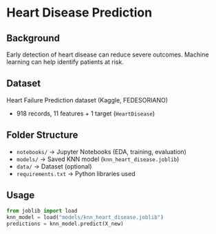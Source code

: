 # Heart Disease Prediction

## Background
Early detection of heart disease can reduce severe outcomes. Machine learning can help identify patients at risk.

## Dataset
Heart Failure Prediction dataset (Kaggle, FEDESORIANO)  
- 918 records, 11 features + 1 target (`HeartDisease`)

## Folder Structure
- `notebooks/` → Jupyter Notebooks (EDA, training, evaluation)
- `models/` → Saved KNN model (`knn_heart_disease.joblib`)
- `data/` → Dataset (optional)
- `requirements.txt` → Python libraries used

## Usage
```python
from joblib import load
knn_model = load("models/knn_heart_disease.joblib")
predictions = knn_model.predict(X_new)
